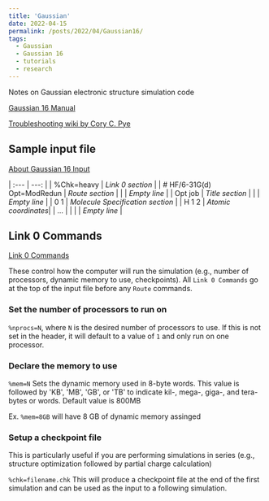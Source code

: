 ```yaml
---
title: 'Gaussian'
date: 2022-04-15
permalink: /posts/2022/04/Gaussian16/
tags:
  - Gaussian
  - Gaussian 16
  - tutorials
  - research
---
```


Notes on Gaussian electronic structure simulation code

[Gaussian 16 Manual](https://gaussian.com/man/)

[Troubleshooting wiki by Cory C. Pye](https://docs.computecanada.ca/wiki/Gaussian_error_messages)

## Sample input file
[About Gaussian 16 Input](https://gaussian.com/input/)

| :--- | ---: |
| %Chk=heavy | _Link 0 section_ |
| # HF/6-31G(d) Opt=ModRedun | _Route section_ |
| | _Empty line_ |
| Opt job | _Title section_ |
| | _Empty line_ |
| 0 1 | _Molecule Specification section_ |
| H 1 2 | _Atomic coordinates_|
| ... | |
| | _Empty line_ |

## Link 0 Commands

[Link 0 Commands](https://gaussian.com/link0/)

These control how the computer will run the simulation (e.g., number of processors, dynamic memory to use, checkpoints). All `Link 0 Commands` go at the top of the input file before any `Route` commands.

### Set the number of processors to run on
`%nprocs=N`, where `N` is the desired number of processors to use. If this is not set in the header, it will default to a value of `1` and only run on one processor.

### Declare the memory to use
`%mem=N` Sets the dynamic memory used in 8-byte words. This value is followed by 'KB', 'MB', 'GB', or 'TB' to indicate kil-, mega-, giga-, and tera-bytes or words. Default value is 800MB

Ex. `%mem=8GB` will have 8 GB of dynamic memory assinged

### Setup a checkpoint file
This is particularly useful if you are performing simulations in series (e.g., structure optimization followed by partial charge calculation)

`%chk=filename.chk` This will produce a checkpoint file at the end of the first simulation and can be used as the input to a following simulation.
